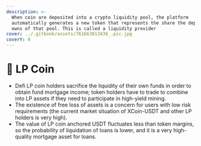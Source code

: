 ```yaml
---
description: >-
  When coin are deposited into a crypto liquidity pool, the platform
  automatically generates a new token that represents the share the depositor
  owns of that pool. This is called a liquidity provider
cover: ../.gitbook/assets/761663813436_.pic.jpg
coverY: 0
---
```


# 🏈 LP Coin

* Defi LP coin holders sacrifice the liquidity of their own funds in order to obtain fund mortgage income; token holders have to trade to combine into LP assets if they need to participate in high-yield mining.&#x20;
* The existence of free loss of assets is a concern for users with low risk requirements (the current market situation of XCoin-USDT and other LP holders is very high).&#x20;
* The value of LP coin anchored USDT fluctuates less than token margins, so the probability of liquidation of loans is lower, and it is a very high-quality mortgage asset for loans.

